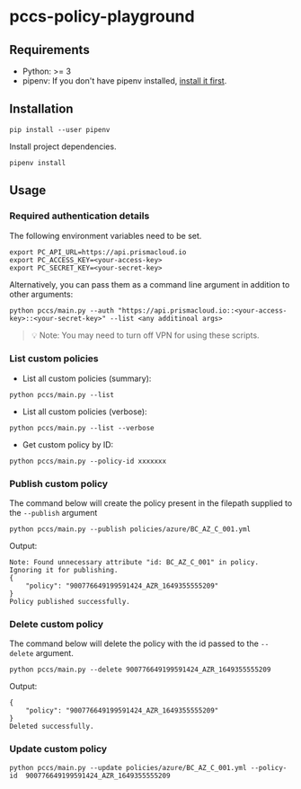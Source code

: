 # pccs-policy-playground


## Requirements

- Python: >= 3
- pipenv:
If you don't have pipenv installed, [install it first](https://pipenv.pypa.io/en/latest/install/#pragmatic-installation-of-pipenv). 


## Installation

```commandline
pip install --user pipenv
```
Install project dependencies. 
```commandline
pipenv install
```

## Usage

### Required authentication details

The following environment variables need to be set. 

```commandline
export PC_API_URL=https://api.prismacloud.io
export PC_ACCESS_KEY=<your-access-key>
export PC_SECRET_KEY=<your-secret-key>
```
Alternatively, you can pass them as a command line argument in addition to other arguments:

```commandline
python pccs/main.py --auth "https://api.prismacloud.io::<your-access-key>::<your-secret-key>" --list <any additinoal args>
```

> 💡 Note: You may need to turn off VPN for using these scripts.

### List custom policies

- List all custom policies (summary):
```commandline
python pccs/main.py --list
```
- List all custom policies (verbose):
```commandline
python pccs/main.py --list --verbose
```
- Get custom policy by ID:
```commandline
python pccs/main.py --policy-id xxxxxxx 
```

### Publish custom policy

The command below will create the policy present in the filepath supplied to the `--publish` argument
```commandline
python pccs/main.py --publish policies/azure/BC_AZ_C_001.yml
```
Output:
```commandline
Note: Found unnecessary attribute "id: BC_AZ_C_001" in policy. Ignoring it for publishing.
{
    "policy": "900776649199591424_AZR_1649355555209"
}
Policy published successfully.

```

### Delete custom policy

The command below will delete the policy with the id passed to the `--delete` argument.
```commandline
python pccs/main.py --delete 900776649199591424_AZR_1649355555209
```
Output:
```commandline
{
    "policy": "900776649199591424_AZR_1649355555209"
}
Deleted successfully.
```

### Update custom policy

```commandline
python pccs/main.py --update policies/azure/BC_AZ_C_001.yml --policy-id  900776649199591424_AZR_1649355555209    
```
